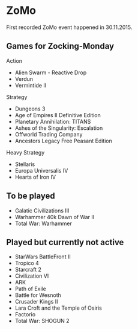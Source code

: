 # ZoMo

First recorded ZoMo event happened in 30.11.2015.

## Games for Zocking-Monday

Action

- Alien Swarm - Reactive Drop
- Verdun
- Vermintide II

Strategy

- Dungeons 3
- Age of Empires II Definitive Edition
- Planetary Annihilation: TITANS
- Ashes of the Singularity: Escalation
- Offworld Trading Company
- Ancestors Legacy Free Peasant Edition

Heavy Strategy

- Stellaris
- Europa Universalis IV
- Hearts of Iron IV

## To be played

- Galatic Civilizations III
- Warhammer 40k Dawn of War II
- Total War: Warhammer

## Played but currently not active

- StarWars BattleFront II
- Tropico 4
- Starcraft 2
- Civilization VI
- ARK
- Path of Exile
- Battle for Wesnoth
- Crusader Kings II
- Lara Croft and the Temple of Osiris
- Factorio
- Total War: SHOGUN 2
